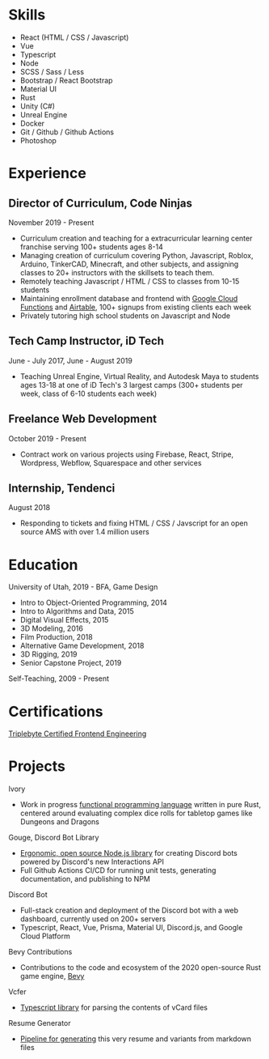 # Skills

- React (HTML / CSS / Javascript)
- Vue
- Typescript
- Node
- SCSS / Sass / Less
- Bootstrap / React Bootstrap
- Material UI
- Rust
- Unity (C#)
- Unreal Engine
- Docker
- Git / Github / Github Actions
- Photoshop

# Experience

<div class="two-columns" id="jobs">

<div>

## Director of Curriculum, Code Ninjas

November 2019 - Present

- Curriculum creation and teaching for a extracurricular learning center franchise serving 100+ students ages 8-14
- Managing creation of curriculum covering Python, Javascript, Roblox, Arduino, TinkerCAD, Minecraft, and other subjects, and assigning classes to 20+ instructors with the skillsets to teach them.
- Remotely teaching Javascript / HTML / CSS to classes from 10-15 students
- Maintaining enrollment database and frontend with [Google Cloud Functions](https://cloud.google.com/functions) and [Airtable](https://airtable.com/), 100+ signups from existing clients each week
- Privately tutoring high school students on Javascript and Node

</div>

<div>

## Tech Camp Instructor, iD Tech

June - July 2017, June - August 2019

- Teaching Unreal Engine, Virtual Reality, and Autodesk Maya to students ages 13-18 at one of iD Tech's 3 largest camps (300+ students per week, class of 6-10 students each week)

</div>

<div>

## Freelance Web Development

October 2019 - Present

- Contract work on various projects using Firebase, React, Stripe, Wordpress, Webflow, Squarespace and other services

</div>

<div>

## Internship, Tendenci

August 2018

- Responding to tickets and fixing HTML / CSS / Javscript for an open source AMS with over 1.4 million users

</div>

</div>

<div class="two-columns">

<div>

# Education

University of Utah, 2019 - BFA, Game Design

- Intro to Object-Oriented Programming, 2014
- Intro to Algorithms and Data, 2015
- Digital Visual Effects, 2015
- 3D Modeling, 2016
- Film Production, 2018
- Alternative Game Development, 2018
- 3D Rigging, 2019
- Senior Capstone Project, 2019

Self-Teaching, 2009 - Present

# Certifications

[Triplebyte Certified Frontend Engineering](https://triplebyte.com/certificate/XeScOdO)

</div>

<div>

# Projects

Ivory

- Work in progress [functional programming language](https://github.com/mcpar-land/ivory) written in pure Rust, centered around evaluating complex dice rolls for tabletop games like Dungeons and Dragons

Gouge, Discord Bot Library

- [Ergonomic, open source Node.js library](https://github.com/mcpar-land/gouge) for creating Discord bots powered by Discord's new Interactions API
- Full Github Actions CI/CD for running unit tests, generating documentation, and publishing to NPM

Discord Bot

- Full-stack creation and deployment of the Discord bot with a web dashboard, currently used on 200+ servers
- Typescript, React, Vue, Prisma, Material UI, Discord.js, and Google Cloud Platform

Bevy Contributions

- Contributions to the code and ecosystem of the 2020 open-source Rust game engine, [Bevy](https://bevyengine.org/)

Vcfer

- [Typescript library](https://github.com/mcpar-land/vcfer) for parsing the contents of vCard files

Resume Generator

- [Pipeline for generating](https://github.com/mcpar-land/resume-gen) this very resume and variants from markdown files

</div>

</div>
